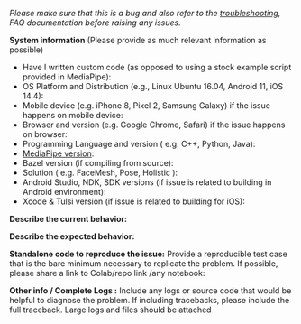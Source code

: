 <em>Please make sure that this is a bug and also refer to the [troubleshooting](https://google.github.io/mediapipe/getting_started/troubleshooting.html), FAQ documentation before raising any issues.</em>
 
**System information** (Please provide as much relevant information as possible) 
 
- Have I written custom code (as opposed to using a stock example script provided in MediaPipe):
- OS Platform and Distribution (e.g., Linux Ubuntu 16.04, Android 11, iOS 14.4):
- Mobile device (e.g. iPhone 8, Pixel 2, Samsung Galaxy) if the issue happens on mobile device:
- Browser and version (e.g. Google Chrome, Safari) if the issue happens on browser:
- Programming Language and version ( e.g. C++, Python, Java):
- [MediaPipe version](https://github.com/google/mediapipe/releases):
- Bazel version (if compiling from source):
- Solution ( e.g. FaceMesh, Pose, Holistic ):
- Android Studio, NDK, SDK versions (if issue is related to building in Android environment):
- Xcode & Tulsi version (if issue is related to building for iOS):
 
**Describe the current behavior:**
 
**Describe the expected behavior:**
 
**Standalone code to reproduce the issue:**
Provide a reproducible test case that is the bare minimum necessary to replicate the problem. If possible, please share a link to Colab/repo link /any notebook:
 
**Other info / Complete Logs :**
 Include any logs or source code that would be helpful to
diagnose the problem. If including tracebacks, please include the full
traceback. Large logs and files should be attached

